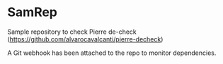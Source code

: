 # SamRep
Sample repository to check Pierre de-check (https://github.com/alvarocavalcanti/pierre-decheck)

A Git webhook has been attached to the repo to monitor dependencies.
